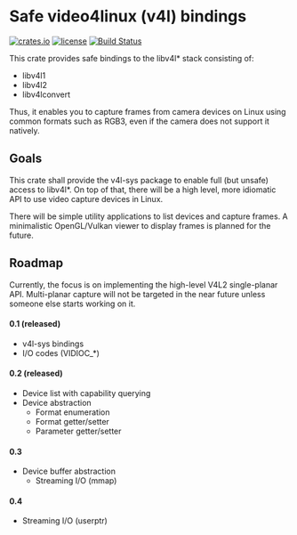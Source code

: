 # Safe video4linux (v4l) bindings

[![crates.io](https://img.shields.io/crates/v/v4l.svg)](https://crates.io/crates/v4l)
[![license](https://img.shields.io/github/license/raymanfx/libv4l-rs)](https://github.com/raymanfx/libv4l-rs/blob/master/LICENSE.txt)
[![Build Status](https://travis-ci.org/raymanfx/libv4l2-rs.svg?branch=master)](https://travis-ci.org/raymanfx/libv4l2-rs)

This crate provides safe bindings to the libv4l* stack consisting of:
 * libv4l1
 * libv4l2
 * libv4lconvert

Thus, it enables you to capture frames from camera devices on Linux using common formats such as RGB3, even if the camera does not support it natively.

## Goals
This crate shall provide the v4l-sys package to enable full (but unsafe) access to libv4l\*.
On top of that, there will be a high level, more idiomatic API to use video capture devices in Linux.

There will be simple utility applications to list devices and capture frames.
A minimalistic OpenGL/Vulkan viewer to display frames is planned for the future.

## Roadmap
Currently, the focus is on implementing the high-level V4L2 single-planar API.
Multi-planar capture will not be targeted in the near future unless someone else starts working on it.

#### 0.1 (released)
 * v4l-sys bindings
 * I/O codes (VIDIOC_*)

#### 0.2 (released)
 * Device list with capability querying
 * Device abstraction
     * Format enumeration
     * Format getter/setter
     * Parameter getter/setter

#### 0.3
 * Device buffer abstraction
     * Streaming I/O (mmap)

#### 0.4
 * Streaming I/O (userptr)
